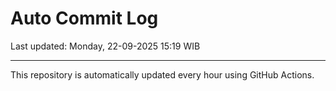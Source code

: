 # Auto Commit Log

Last updated: Monday, 22-09-2025 15:19 WIB

---

This repository is automatically updated every hour using GitHub Actions.
